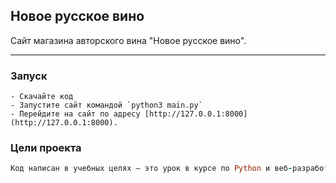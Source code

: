 ## Новое русское вино

Сайт магазина авторского вина "Новое русское вино".
***
### Запуск
```
- Скачайте код
- Запустите сайт командой `python3 main.py`
- Перейдите на сайт по адресу [http://127.0.0.1:8000](http://127.0.0.1:8000).
```
### Цели проекта
```ruby
Код написан в учебных целях — это урок в курсе по Python и веб-разработке на сайте [Devman](https://dvmn.org).
```